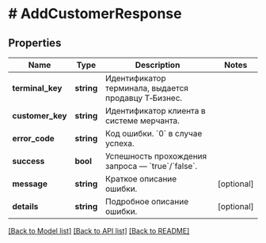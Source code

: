 # # AddCustomerResponse

## Properties

Name | Type | Description | Notes
------------ | ------------- | ------------- | -------------
**terminal_key** | **string** | Идентификатор терминала, выдается продавцу Т‑Бизнес. |
**customer_key** | **string** | Идентификатор клиента в системе мерчанта. |
**error_code** | **string** | Код ошибки. &#x60;0&#x60; в случае успеха. |
**success** | **bool** | Успешность прохождения запроса — &#x60;true&#x60;/&#x60;false&#x60;. |
**message** | **string** | Краткое описание ошибки. | [optional]
**details** | **string** | Подробное описание ошибки. | [optional]

[[Back to Model list]](../../README.md#models) [[Back to API list]](../../README.md#endpoints) [[Back to README]](../../README.md)
